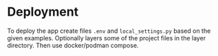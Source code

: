# Deployment

To deploy the app create files `.env` and `local_settings.py` based on the given examples. Optionally layers some of the project files in the layer directory. Then use docker/podman compose.
